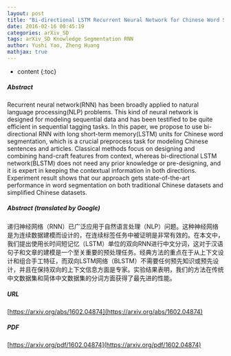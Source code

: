 ```yaml
---
layout: post
title: "Bi-directional LSTM Recurrent Neural Network for Chinese Word Segmentation"
date: 2016-02-16 00:45:19
categories: arXiv_SD
tags: arXiv_SD Knowledge Segmentation RNN
author: Yushi Yao, Zheng Huang
mathjax: true
---
```


* content
{:toc}

##### Abstract
Recurrent neural network(RNN) has been broadly applied to natural language processing(NLP) problems. This kind of neural network is designed for modeling sequential data and has been testified to be quite efficient in sequential tagging tasks. In this paper, we propose to use bi-directional RNN with long short-term memory(LSTM) units for Chinese word segmentation, which is a crucial preprocess task for modeling Chinese sentences and articles. Classical methods focus on designing and combining hand-craft features from context, whereas bi-directional LSTM network(BLSTM) does not need any prior knowledge or pre-designing, and it is expert in keeping the contextual information in both directions. Experiment result shows that our approach gets state-of-the-art performance in word segmentation on both traditional Chinese datasets and simplified Chinese datasets.

##### Abstract (translated by Google)
递归神经网络（RNN）已广泛应用于自然语言处理（NLP）问题。这种神经网络是为连续数据建模而设计的，在连续标签任务中被证明是非常有效的。在本文中，我们提出使用长时间短记忆（LSTM）单位的双向RNN进行中文分词，这对于汉语句子和文章的建模是一个至关重要的预处理任务。经典方法的重点在于从上下文设计和组合手工特征，而双向LSTM网络（BLSTM）不需要任何预先知识或预先设计，并且在保持双向的上下文信息方面是专家。实验结果表明，我们的方法在传统中文数据集和简体中文数据集的分词方面获得了最先进的性能。

##### URL
[https://arxiv.org/abs/1602.04874](https://arxiv.org/abs/1602.04874)

##### PDF
[https://arxiv.org/pdf/1602.04874](https://arxiv.org/pdf/1602.04874)

